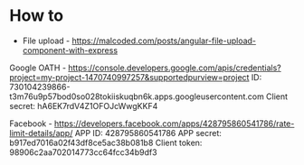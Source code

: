# How to

- File upload - https://malcoded.com/posts/angular-file-upload-component-with-express

Google OATH - https://console.developers.google.com/apis/credentials?project=my-project-1470740997257&supportedpurview=project
ID: 730104239866-t3m76u9p57bod0so028tokiiskuqbn6k.apps.googleusercontent.com
Client secret: hA6EK7rdV4Z1OFOJcWwgKKF4

Facebook - https://developers.facebook.com/apps/428795860541786/rate-limit-details/app/
APP ID: 428795860541786
APP secret: b917ed7016a02f43df8ce5ac38b081b8
Client token: 98906c2aa702014773cc64fcc34b9df3
